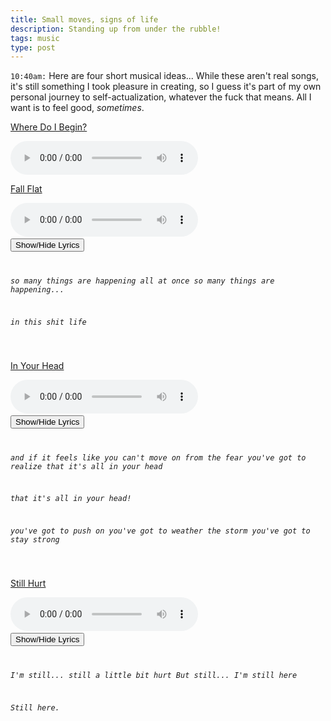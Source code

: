 ```yaml
---
title: Small moves, signs of life
description: Standing up from under the rubble!
tags: music
type: post
---
```


`10:40am:` Here are four short musical ideas... While these aren't real songs, it's still something I took pleasure in creating, so I guess it's part of my own personal journey to self-actualization, whatever the fuck that means. All I want is to feel good, *sometimes*.

[Where Do I Begin?](/files/music/october2019/20191008-01-where-do-i-begin.mp3)

<audio controls src="/files/music/october2019/20191008-01-where-do-i-begin.mp3">
Your browser does not support the <code>audio</code> element.
</audio>

[Fall Flat](/files/music/october2019/20191008-02-fall-flat.mp3)

<audio controls src="/files/music/october2019/20191008-02-fall-flat.mp3">
Your browser does not support the <code>audio</code> element.
</audio>

<code class="collapse">
<button type="button">Show/Hide Lyrics</button>
<em>

so many things are happening all at once
so many things are happening...

in this shit life

</em>
</code>

[In Your Head](/files/music/october2019/20191008-03-in-your-head.mp3)

<audio controls src="/files/music/october2019/20191008-03-in-your-head.mp3">
Your browser does not support the <code>audio</code> element.
</audio>

<code class="collapse">
<button type="button">Show/Hide Lyrics</button>
<em>

and if it feels like you can't move on from the fear
you've got to realize that it's all in your head

that it's all in your head!

you've got to push on
you've got to weather the storm
you've got to stay strong

</em>
</code>

[Still Hurt](/files/music/october2019/20191008-04-still-hurt.mp3)

<audio controls src="/files/music/october2019/20191008-04-still-hurt.mp3">
Your browser does not support the <code>audio</code> element.
</audio>

<code class="collapse">
<button type="button">Show/Hide Lyrics</button>
<em>

I'm still... still a little bit hurt
But still... I'm still here

Still here.

</em>
</code>

